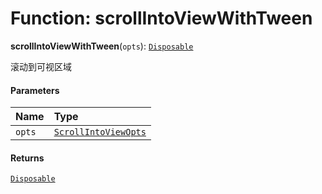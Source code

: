 # Function: scrollIntoViewWithTween

**scrollIntoViewWithTween**(`opts`): [`Disposable`](/en/auto-docs/free-layout-editor/interfaces/Disposable-1.md)

滚动到可视区域

#### Parameters

| Name | Type |
| :------ | :------ |
| `opts` | [`ScrollIntoViewOpts`](/en/auto-docs/free-layout-editor/interfaces/ScrollIntoViewOpts.md) |

#### Returns

[`Disposable`](/en/auto-docs/free-layout-editor/interfaces/Disposable-1.md)
